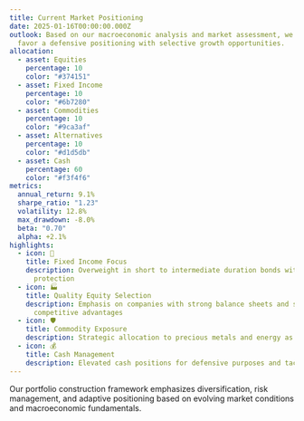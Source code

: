 ```yaml
---
title: Current Market Positioning
date: 2025-01-16T00:00:00.000Z
outlook: Based on our macroeconomic analysis and market assessment, we currently
  favor a defensive positioning with selective growth opportunities.
allocation:
  - asset: Equities
    percentage: 10
    color: "#374151"
  - asset: Fixed Income
    percentage: 10
    color: "#6b7280"
  - asset: Commodities
    percentage: 10
    color: "#9ca3af"
  - asset: Alternatives
    percentage: 10
    color: "#d1d5db"
  - asset: Cash
    percentage: 60
    color: "#f3f4f6"
metrics:
  annual_return: 9.1%
  sharpe_ratio: "1.23"
  volatility: 12.8%
  max_drawdown: -8.0%
  beta: "0.70"
  alpha: +2.1%
highlights:
  - icon: 🏦
    title: Fixed Income Focus
    description: Overweight in short to intermediate duration bonds with inflation
      protection
  - icon: 🏭
    title: Quality Equity Selection
    description: Emphasis on companies with strong balance sheets and sustainable
      competitive advantages
  - icon: 🛡️
    title: Commodity Exposure
    description: Strategic allocation to precious metals and energy as inflation hedges
  - icon: 💰
    title: Cash Management
    description: Elevated cash positions for defensive purposes and tactical opportunities
---
```


Our portfolio construction framework emphasizes diversification, risk management, and adaptive positioning based on evolving market conditions and macroeconomic fundamentals.
